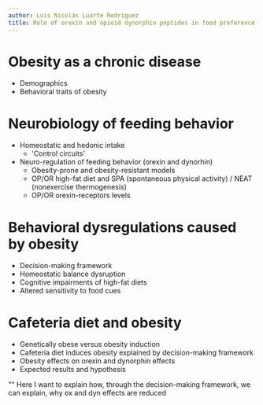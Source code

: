 ```yaml
---
author: Luis Nicolás Luarte Rodríguez
title: Role of orexin and opioid dynorphin peptides in food preference and choice conflict in obese mice
---
```


# Obesity as a chronic disease
- Demographics
- Behavioral traits of obesity

# Neurobiology of feeding behavior
- Homeostatic and hedonic intake
	- 'Control circuits'
- Neuro-regulation of feeding behavior (orexin and dynorhin)
	- Obesity-prone and obesity-resistant models
	- OP/OR high-fat diet and SPA (spontaneous physical activity) / NEAT (nonexercise thermogenesis)
	- OP/OR orexin-receptors levels

# Behavioral dysregulations caused by obesity
- Decision-making framework
- Homeostatic balance dysruption
- Cognitive impairments of high-fat diets
- Altered sensitivity to food cues

# Cafeteria diet and obesity
- Genetically obese versus obesity induction
- Cafeteria diet induces obesity explained by decision-making framework
- Obesity effects on orexin and dynorphin effects
- Expected results and hypothesis

"" Here I want to explain how, through the decision-making framework, we can explain, why ox and dyn effects are reduced
